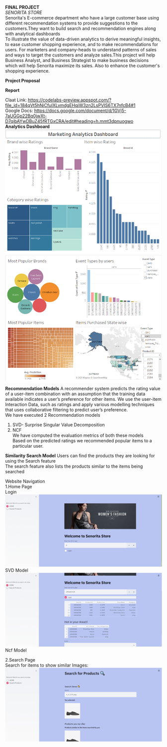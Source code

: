 **FINAL PROJECT**<br>
*SENORITA STORE*<br>
Senorita's E-commerce department who have a large customer base using different recommendation systems to provide suggestions to the customers.They want to build search and recommendation engines along with analytical dashboards<br>
To illustrate the value of data-driven analytics to derive meaningful insights, to ease customer shopping experience, and to make recommendations for users. For marketers and company-heads to understand patterns of sales and ways to target the customers and analyze sales.This project will help Business Analyst, and Business Strategist to make business decisions which will help Senorita maximize its sales. Also to enhance the customer's shopping experience.


**Project Proposal**<br>

**Report**<br>

Claat Link: https://codelabs-preview.appspot.com/?file_id=184qVt5hNiCfuIXLvmdgEHqjW3zn2LsPVIS6TX7nfcB4#1 <br>
Google Docs: https://docs.google.com/document/d/1GVj5-7aUGGp22Bq0jwXt-D7qibAYwDBuZ45fRTGxCRA/edit#heading=h.mmt3dpnuogwo <br>
**Analytics Dashboard**<br>
![](TableauDashboards/MarketingAnalytics.png)<br>
![](TableauDashboards/ProductAnalysis.png)<br>


























**Recommendation Models** 
A recommender system predicts the rating value of a user-item combination with an assumption that the training data available indicates a user’s preference for other items.
We use the user-item Interaction Data, such as ratings and apply various modelling techniques that uses collaborative filtering to predict user’s preference.<br>
We have executed 2 Recommendation models<br>
1. SVD- Surprise Singular Value Decomposition<br>
2. NCF<br>
We have computed the evaluation metrics of both these models<br>
Based on the predicted ratings we recommended popular items to a particular user.<br>


**Similarity Search Model**
Users can find the products they are looking for using the Search feature<br>
The search feature also lists the products similar to the items being searched<br>

  
  Website Navigation<br>
  1.Home Page<br>
   Login<br>
    ![](Streamlit/Streamlit1.png)<br>
    SVD Model<br>
    ![](Streamlit/Streamlit2.png)<br>
    Ncf Model<br>
  
  
  
  2.Search Page<br>
   Search for items to show similar Images:<br>
  ![](Streamlit/Streamlit3.png)<br>
  
  
